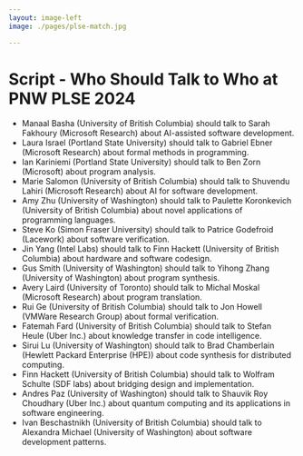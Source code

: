 ```yaml
---
layout: image-left
image: ./pages/plse-match.jpg

---
```



# Script - Who Should Talk to Who at PNW PLSE 2024

+ Manaal Basha (University of British Columbia) should talk to Sarah Fakhoury (Microsoft Research) about AI-assisted software development.
+ Laura Israel (Portland State University) should talk to Gabriel Ebner (Microsoft Research) about formal methods in programming.
+ Ian Kariniemi (Portland State University) should talk to Ben Zorn (Microsoft) about program analysis.
+ Marie Salomon (University of British Columbia) should talk to Shuvendu Lahiri (Microsoft Research) about AI for software development.
+ Amy Zhu (University of Washington) should talk to Paulette Koronkevich (University of British Columbia) about novel applications of programming languages.
+ Steve Ko (Simon Fraser University) should talk to Patrice Godefroid (Lacework) about software verification.
+ Jin Yang (Intel Labs) should talk to Finn Hackett (University of British Columbia) about hardware and software codesign.
+ Gus Smith (University of Washington) should talk to Yihong Zhang (University of Washington) about program synthesis.
+ Avery Laird (University of Toronto) should talk to Michal Moskal (Microsoft Research) about program translation.
+ Rui Ge (University of British Columbia) should talk to Jon Howell (VMWare Research Group) about formal verification.
+ Fatemah Fard (University of British Columbia) should talk to Stefan Heule (Uber Inc.) about knowledge transfer in code intelligence.
+ Sirui Lu (University of Washington) should talk to Brad Chamberlain (Hewlett Packard Enterprise (HPE)) about code synthesis for distributed computing.
+ Finn Hackett (University of British Columbia) should talk to Wolfram Schulte (SDF labs) about bridging design and implementation.
+ Andres Paz (University of Washington) should talk to Shauvik Roy Choudhary (Uber Inc.) about quantum computing and its applications in software engineering.
+ Ivan Beschastnikh (University of British Columbia) should talk to Alexandra Michael (University of Washington) about software development patterns.